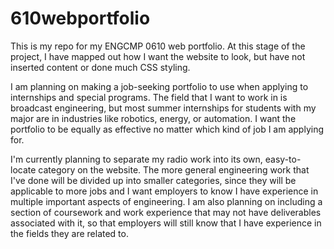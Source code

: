 # 610webportfolio
This is my repo for my ENGCMP 0610 web portfolio. At this stage of the project, I have mapped out how I want the website to look, but have not inserted content or done much CSS styling.

I am planning on making a job-seeking portfolio to use when applying to internships and special programs. The field that I want to work in is broadcast engineering, but most summer internships for students with my major are in industries like robotics, energy, or automation. I want the portfolio to be equally as effective no matter which kind of job I am applying for.

I'm currently planning to separate my radio work into its own, easy-to-locate category on the website. The more general engineering work that I've done will be divided up into smaller categories, since they will be applicable to more jobs and I want employers to know I have experience in multiple important aspects of engineering. I am also planning on including a section of coursework and work experience that may not have deliverables associated with it, so that employers will still know that I have experience in the fields they are related to.
